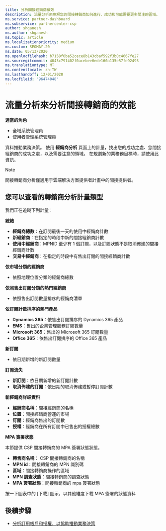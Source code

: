 ```yaml
---
title: 分析間接經銷商績效
description: 流量分析來瞭解您的間接轉銷商如何進行、成功和可能需要更多關注的區域。
ms.service: partner-dashboard
ms.subservice: partnercenter-csp
author: shganesh
ms.author: shganesh
ms.topic: article
ms.localizationpriority: medium
ms.custom: SEOMAY.20
ms.date: 05/13/2020
ms.openlocfilehash: b7158f0ba52cece8b143cbaf592f3b0c4667fe27
ms.sourcegitcommit: 4043c791402f0acebee6ede160a135e87fe92493
ms.translationtype: MT
ms.contentlocale: zh-TW
ms.lasthandoff: 12/01/2020
ms.locfileid: "96474048"
---
```

# <a name="use-analytics-to-analyze-the-performance-of-your-indirect-resellers"></a>流量分析來分析間接轉銷商的效能

**適當的角色**

- 全域系統管理員
- 使用者管理系統管理員


資料推動業務決策。 使用 **經銷商分析** 頁面上的計量，找出您的成功之處、您間接經銷商的成功之處，以及需要注意的領域。 在規劃新的業務務目標時，請使用此資訊。

> [!NOTE]
> 間接轉銷商分析僅適用于雲端解決方案提供者計畫中的間接提供者。

## <a name="types-of-reseller-analytics-metrics-you-can-view"></a>您可以查看的轉銷商分析計量類型

我們正在追蹤下列計量︰

**總結**  
 - **經銷商總數**：在訂閱最後一天的使用中經銷商計數  
 - **新經銷商**：在指定的時段中新的間接經銷商計數  
 - **使用中經銷商**：MPNID 至少有 1 個訂閱，以及訂閱狀態不是取消佈建的間接經銷商計數  
 - **交易中經銷商**：在指定的時段中有售出訂閱的間接經銷商計數  

**依市場分類的經銷商**  
 - 依照地理位置分類的經銷商總數  

**依照售出訂閱分類的熱門經銷商**
 - 依照售出訂閱數量排序的經銷商清單  

**依訂閱計數排序的熱門產品**  
 - **Dynamics 365**：依售出訂閱排序的 Dynamics 365 產品  
 - **EMS**：售出的企業管理服務訂閱數量  
 - **Microsoft 365**：售出的 Microsoft 365 訂閱數量  
 - **Office 365**：依售出訂閱排序的 Office 365 產品  

**新訂閱**  
 - 依日期新增的新訂閱數量  

**訂閱流失**  
 - **新訂閱**：依日期新增的新訂閱計數  
 - **取消佈建的訂閱**：依日期的取消佈建或暫停訂閱計數  

**新經銷商詳細資料**  
 - **經銷商名稱**：間接經銷商的名稱  
 - **位置**：間接經銷商營運的市場  
 - **訂閱**：經銷商售出的訂閱數  
 - **授權**：經銷商在所有訂閱中已售出的授權總數  

**MPA 簽署狀態**

本節提供 CSP 間接轉銷商的 MPA 簽署狀態狀態。

 - **轉售商名稱**： CSP 間接轉銷商的名稱
 - **MPN id**：間接轉銷商的 MPN 識別碼
 - **區域**：間接轉銷商操作的區域
 - **MPN 調查狀態**：間接轉銷商的調查狀態
 - **MPA 簽署狀態**：間接轉銷商的 mpa 簽署狀態

按一下圖表中的 [下載] 圖示，以其他維度下載 MPA 簽署的狀態資料
  
## <a name="next-steps"></a>後續步驟

- [分析訂用帳戶和授權，以協助推動業務決策](analyze-subscriptions-licenses.md)